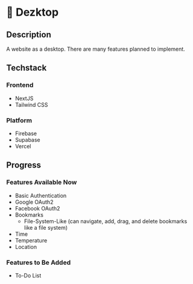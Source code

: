 # 🚀 Dezktop

## Description
A website as a desktop. There are many features planned to implement.

## Techstack
### Frontend
- NextJS
- Tailwind CSS
### Platform
- Firebase
- Supabase
- Vercel

## Progress
### Features Available Now
- Basic Authentication
- Google OAuth2
- Facebook OAuth2
- Bookmarks
  - File-System-Like (can navigate, add, drag, and delete bookmarks like a file system)
- Time
- Temperature
- Location
### Features to Be Added
- To-Do List
